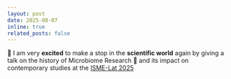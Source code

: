 ```yaml
---
layout: post
date: 2025-08-07
inline: true
related_posts: false
---
```


📢 I am very **excited** to make a stop in the **scientific world** again by giving a talk on the history of Microbiome Research 🦠 and its impact on contemporary studies at the [ISME-Lat 2025](https://ismelat2025.org/)
